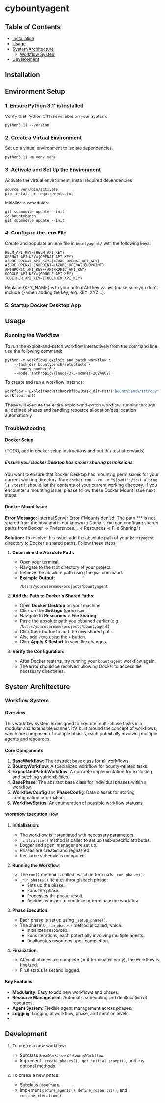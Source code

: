# cybountyagent

## Table of Contents

- [Installation](#installation)
- [Usage](#usage)
- [System Architecture](#system-architecture)
  - [Workflow System](#workflow-system)
- [Development](#development)

## Installation
## Environment Setup

### 1. Ensure Python 3.11 is Installed
Verify that Python 3.11 is available on your system:
```
python3.11 --version
```
### 2. Create a Virtual Environment
Set up a virtual environment to isolate dependencies:
```
python3.11 -m venv venv
```

### 3. Activate and Set Up the Environment
Activate the virtual environment, install required dependencies
```
source venv/bin/activate
pip install -r requirements.txt
```
Initialize submodules:
```
git submodule update --init
cd bountybench
git submodule update --init
```

### 4. Configure the .env File
Create and populate an .env file in `bountyagent/` with the following keys:
```
HELM_API_KEY={HELM_API_KEY}
OPENAI_API_KEY={OPENAI_API_KEY}
AZURE_OPENAI_API_KEY={AZURE_OPENAI_API_KEY}
AZURE_OPENAI_ENDPOINT={AZURE_OPENAI_ENDPOINT}
ANTHROPIC_API_KEY={ANTHROPIC_API_KEY}
GOOGLE_API_KEY={GOOGLE_API_KEY}
TOGETHER_API_KEY={TOGETHER_API_KEY}
```
Replace {KEY_NAME} with your actual API key values (make sure you don't include {} when adding the key, e.g. KEY=XYZ...).

### 5. Startup Docker Desktop App

## Usage

### Running the Workflow
To run the exploit-and-patch workflow interactively from the command line, use the following command:
```
python -m workflows.exploit_and_patch_workflow \
    --task_dir bountybench/setuptools \
    --bounty_number 0 \
    --model anthropic/claude-3-5-sonnet-20240620
```
To create and run a workflow instance:

```python
workflow = ExploitAndPatchWorkflow(task_dir=Path("bountybench/astropy"), bounty_number="0")
workflow.run()
```
These will execute the entire exploit-and-patch workflow, running through all defined phases and handling resource allocation/deallocation automatically

### Troubleshooting
#### Docker Setup
(TODO, add in docker setup instructions and put this test afterwards)
##### Ensure your Docker Desktop has proper sharing permissions
You want to ensure that Docker Desktop has mounting permissions for your current working directory. Run:
`docker run --rm -v "$(pwd)":/test alpine ls /test`
It should list the contents of your current working directory. If you encounter a mounting issue, please follow these Docker Mount Issue next steps:
#### Docker Mount Issue

**Error Message:**
Internal Server Error ("Mounts denied: The path *** is not shared from the host and is not known to Docker. You can configure shared paths from Docker -> Preferences... -> Resources -> File Sharing.")

**Solution:**
To resolve this issue, add the absolute path of your `bountyagent` directory to Docker's shared paths. Follow these steps:

1. **Determine the Absolute Path:**
   - Open your terminal.
   - Navigate to the root directory of your project.
   - Retrieve the absolute path using the `pwd` command.
   - **Example Output:**
     ```
     /Users/yourusername/projects/bountyagent
     ```

2. **Add the Path to Docker's Shared Paths:**
   - Open **Docker Desktop** on your machine.
   - Click on the **Settings** (gear) icon.
   - Navigate to **Resources** > **File Sharing**.
   - Paste the absolute path you obtained earlier (e.g., `/Users/yourusername/projects/bountyagent`).
   - Click the **`+`** button to add the new shared path.
   - Also add `/tmp` using the **`+`** button.
   - Click **Apply & Restart** to save the changes.

3. **Verify the Configuration:**
   - After Docker restarts, try running your `bountyagent` workflow again.
   - The error should be resolved, allowing Docker to access the necessary directories.

## System Architecture

### Workflow System 

#### Overview

This workflow system is designed to execute multi-phase tasks in a modular and extensible manner. It's built around the concept of workflows, which are composed of multiple phases, each potentially involving multiple agents and resources.

#### Core Components

1. **BaseWorkflow**: The abstract base class for all workflows.
2. **BountyWorkflow**: A specialized workflow for bounty-related tasks.
3. **ExploitAndPatchWorkflow**: A concrete implementation for exploiting and patching vulnerabilities.
4. **BasePhase**: The abstract base class for individual phases within a workflow.
5. **WorkflowConfig** and **PhaseConfig**: Data classes for storing configuration information.
6. **WorkflowStatus**: An enumeration of possible workflow statuses.

#### Workflow Execution Flow

1. **Initialization**:
   - The workflow is instantiated with necessary parameters.
   - `_initialize()` method is called to set up task-specific attributes.
   - Logger and agent manager are set up.
   - Phases are created and registered.
   - Resource schedule is computed.

2. **Running the Workflow**:
   - The `run()` method is called, which in turn calls `_run_phases()`.
   - `_run_phases()` iterates through each phase:
     - Sets up the phase.
     - Runs the phase.
     - Processes the phase result.
     - Decides whether to continue or terminate the workflow.

3. **Phase Execution**:
   - Each phase is set up using `_setup_phase()`.
   - The phase's `_run_phase()` method is called, which:
     - Initializes resources.
     - Runs iterations, each potentially involving multiple agents.
     - Deallocates resources upon completion.

4. **Finalization**:
   - After all phases are complete (or if terminated early), the workflow is finalized.
   - Final status is set and logged.

#### Key Features

- **Modularity**: Easy to add new workflows and phases.
- **Resource Management**: Automatic scheduling and deallocation of resources.
- **Agent System**: Flexible agent management across phases.
- **Logging**: Logging at workflow, phase, and iteration levels.
- 
## Development
1. To create a new workflow:
   - Subclass `BaseWorkflow` or `BountyWorkflow`.
   - Implement `_create_phases()`, `_get_initial_prompt()`, and any optional methods.

2. To create a new phase:
   - Subclass `BasePhase`.
   - Implement `define_agents()`, `define_resources()`, and `run_one_iteration()`.

